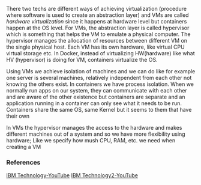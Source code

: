 There two techs are different ways of achieving virtualization (procedure where software is used to create an abstraction layer) and VMs are called *hardware virtualization* since it happens at hardware level but containers happen at the OS level.
For VMs, the abstraction layer is called hypervisor which is something that helps the VM to emulate a physical computer. The hypervisor manages the allocation of resources between different VM on the single physical host. Each VM has its own hardware, like virtual CPU virtual storage etc. 
In Docker, instead of virtualizing HW(hardware) like what HV (hypervisor) is doing for VM, containers virtualize the OS.


Using VMs we achieve isolation of machines and we can do like for example one server is several machines, relatively independent from each other not knowing the others exist.
In containers we have process isolation. When we normally run apps on our system, they can communicate with each other and are aware of the other existence but containers are separate and an application running in a container can only see what it needs to be run. Containers share the same OS, same Kernel but it seems to them that have their own

In VMs the hypervisor manages the access to the hardware and makes different machines out of a system and so we have more flexibility using hardware; Like we specify how mush CPU, RAM, etc. we need when creating a VM





### References
[IBM Technology-YouTube](https://www.youtube.com/watch?v=cjXI-yxqGTI)
[IBM Technology2-YouTube](https://www.youtube.com/watch?v=a1M_thDTqmU)
